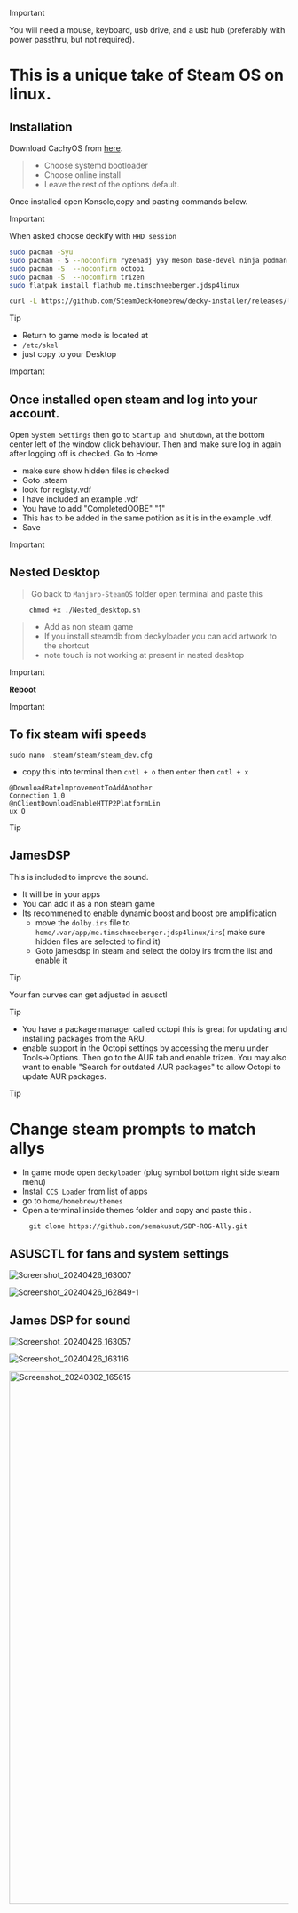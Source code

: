 

> [!IMPORTANT]
> You will need a mouse, keyboard, usb drive, and a usb hub (preferably with power passthru, but not required).

# This is a unique take of Steam OS on linux.

## Installation

Download CachyOS from [here]().
> + Choose systemd bootloader
> + Choose online install
> + Leave the rest of the options default.

Once installed open Konsole,copy and pasting commands below.
> [!IMPORTANT]
> When asked choose deckify with `HHD session`

```sh
sudo pacman -Syu
sudo pacman - S --noconfirm ryzenadj yay meson base-devel ninja podman libgudev rust
sudo pacman -S  --noconfirm octopi
sudo pacman -S  --nocomfirm trizen
sudo flatpak install flathub me.timschneeberger.jdsp4linux
```
```sh
curl -L https://github.com/SteamDeckHomebrew/decky-installer/releases/latest/download/install_release.sh | sh

```
> [!TIP]
> + Return to game mode is located at
> + `/etc/skel`
> + just copy to your Desktop

> [!IMPORTANT]
> ## Once installed open steam and log into your account.
>
> Open `System Settings` then go to `Startup and Shutdown`, at the bottom center left of the window click behaviour. Then and make sure log in again after logging off is checked.
Go to Home
> + make sure show hidden files is checked
> + Goto .steam
> + look for registy.vdf
> + I have included an example .vdf
> + You have to add "CompletedOOBE" "1"
> + This has to be added in the same potition as it is in the example .vdf.
> + Save

> [!IMPORTANT]
> ## Nested Desktop
> > Go back to `Manjaro-SteamOS` folder open terminal and paste this 
   
```
     chmod +x ./Nested_desktop.sh
```
> + Add as non steam game
> + If you install steamdb from deckyloader you can add artwork to the shortcut
> + note touch is not working at present in nested desktop 

> [!IMPORTANT]
> **Reboot**
> 

> [!IMPORTANT]
> ## To fix steam wifi speeds
>```
> sudo nano .steam/steam/steam_dev.cfg
> ```
> + copy this into terminal then `cntl + o` then `enter` then `cntl + x`

```
@DownloadRatelmprovementToAddAnother
Connection 1.0
@nClientDownloadEnableHTTP2PlatformLin
ux O
```

> [!TIP]
> ## JamesDSP
> This is included to improve the sound.
> + It will be in your apps
> + You can add it as a non steam game
> + Its recommened to enable dynamic boost and boost pre amplification
>   + move the `dolby.irs` file to `home/.var/app/me.timschneeberger.jdsp4linux/irs`( make sure hidden files are selected to find it)
>   + Goto jamesdsp in steam and select the dolby irs from the list and enable it


> [!TIP]
> Your fan curves can get adjusted in asusctl

>[!TIP]
> + You have a package manager called octopi this is great for updating and installing packages from the ARU.
> + enable support in the Octopi settings by accessing the menu under Tools->Options. Then go to the AUR tab and enable trizen. You may also want to enable "Search for outdated AUR packages" to allow Octopi to update AUR packages.

>[!TIP]
> # Change steam prompts to match allys
> + In game mode open `deckyloader` (plug symbol bottom right side steam menu)
> + Install `CCS Loader` from list of apps
> +  go to `home/homebrew/themes`
> +  Open a terminal inside themes folder and copy and paste this .
 ```
      git clone https://github.com/semakusut/SBP-ROG-Ally.git
```

 ## ASUSCTL for fans and system settings
![Screenshot_20240426_163007](https://github.com/ripplingsnake/Manjaro-SteamOS/assets/144014277/6cc3f4e2-4253-4450-80ad-5932ac54500a)

 
![Screenshot_20240426_162849-1](https://github.com/ripplingsnake/Manjaro-SteamOS/assets/144014277/c59556a4-47e9-4e86-99dc-46f76d322fe6)


## James DSP for sound 
![Screenshot_20240426_163057](https://github.com/ripplingsnake/Manjaro-SteamOS/assets/144014277/51ac3db6-9f96-43d6-90ea-51ad811f3d6a)

![Screenshot_20240426_163116](https://github.com/ripplingsnake/Manjaro-SteamOS/assets/144014277/d785df2d-9c77-4d74-9176-4ab358cf9d8d)








<img width="960" alt="Screenshot_20240302_165615" src="https://github.com/ripplingsnake/Manjaro-SteamOS/assets/144014277/49c9ae42-ddb9-42aa-aef8-08c63910ec77">





